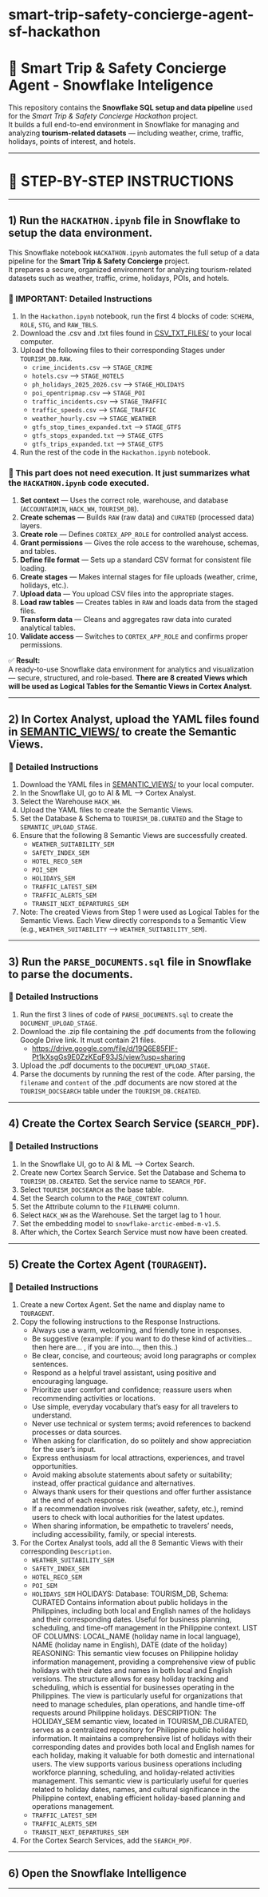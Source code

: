 # smart-trip-safety-concierge-agent-sf-hackathon

# 🧭 Smart Trip & Safety Concierge Agent - Snowflake Inteligence

This repository contains the **Snowflake SQL setup and data pipeline** used for the *Smart Trip & Safety Concierge Hackathon* project.  
It builds a full end-to-end environment in Snowflake for managing and analyzing **tourism-related datasets** — including weather, crime, traffic, holidays, points of interest, and hotels.

---

# 🚀 STEP-BY-STEP INSTRUCTIONS

---

## 1) Run the `HACKATHON.ipynb` file in Snowflake to setup the data environment.

This Snowflake notebook `HACKATHON.ipynb` automates the full setup of a data pipeline for the **Smart Trip & Safety Concierge** project.  
It prepares a secure, organized environment for analyzing tourism-related datasets such as weather, traffic, crime, holidays, POIs, and hotels.

### 🔹 IMPORTANT: Detailed Instructions
1. In the `Hackathon.ipynb` notebook, run the first 4 blocks of code: `SCHEMA`, `ROLE`, `STG`, and `RAW_TBLS`.
2. Download the .csv and .txt files found in [CSV_TXT_FILES/](CSV_TXT_FILES/) to your local computer.
3. Upload the following files to their corresponding Stages under `TOURISM_DB.RAW`.
     - `crime_incidents.csv`        -->  `STAGE_CRIME`
     - `hotels.csv`                 -->  `STAGE_HOTELS`
     - `ph_holidays_2025_2026.csv`  -->  `STAGE_HOLIDAYS`
     - `poi_opentripmap.csv`        -->  `STAGE_POI`
     - `traffic_incidents.csv`      -->  `STAGE_TRAFFIC`
     - `traffic_speeds.csv`         -->  `STAGE_TRAFFIC`
     - `weather_hourly.csv`         -->  `STAGE_WEATHER`
     - `gtfs_stop_times_expanded.txt`   -->  `STAGE_GTFS`
     - `gtfs_stops_expanded.txt`        -->  `STAGE_GTFS`
     - `gtfs_trips_expanded.txt`        -->  `STAGE_GTFS`
5. Run the rest of the code in the `Hackathon.ipynb` notebook.

### 🔹 This part does not need execution. It just summarizes what the `HACKATHON.ipynb` code executed.
1. **Set context** — Uses the correct role, warehouse, and database (`ACCOUNTADMIN`, `HACK_WH`, `TOURISM_DB`).  
2. **Create schemas** — Builds `RAW` (raw data) and `CURATED` (processed data) layers.  
3. **Create role** — Defines `CORTEX_APP_ROLE` for controlled analyst access.  
4. **Grant permissions** — Gives the role access to the warehouse, schemas, and tables.  
5. **Define file format** — Sets up a standard CSV format for consistent file loading.  
6. **Create stages** — Makes internal stages for file uploads (weather, crime, holidays, etc.).  
7. **Upload data** — You upload CSV files into the appropriate stages.  
8. **Load raw tables** — Creates tables in `RAW` and loads data from the staged files.  
9. **Transform data** — Cleans and aggregates raw data into curated analytical tables.  
10. **Validate access** — Switches to `CORTEX_APP_ROLE` and confirms proper permissions.  

✅ **Result:**  
A ready-to-use Snowflake data environment for analytics and visualization — secure, structured, and role-based. **There are 8 created Views which will be used as Logical Tables for the Semantic Views in Cortex Analyst.**

---

## 2) In Cortex Analyst, upload the YAML files found in [SEMANTIC_VIEWS/](SEMANTIC_VIEWS/) to create the Semantic Views.

### 🔹 Detailed Instructions
1. Download the YAML files in [SEMANTIC_VIEWS/](SEMANTIC_VIEWS/) to your local computer.
2. In the Snowflake UI, go to AI & ML --> Cortex Analyst.
3. Select the Warehouse `HACK_WH`.
4. Upload the YAML files to create the Semantic Views.
5. Set the Database & Schema to `TOURISM_DB.CURATED` and the Stage to `SEMANTIC_UPLOAD_STAGE`.
6. Ensure that the following 8 Semantic Views are successfully created.
     - `WEATHER_SUITABILITY_SEM`
     - `SAFETY_INDEX_SEM`
     - `HOTEL_RECO_SEM`
     - `POI_SEM`
     - `HOLIDAYS_SEM`
     - `TRAFFIC_LATEST_SEM`
     - `TRAFFIC_ALERTS_SEM`
     - `TRANSIT_NEXT_DEPARTURES_SEM`
7. Note: The created Views from Step 1 were used as Logical Tables for the Semantic Views. Each View directly corresponds to a Semantic View (e.g., `WEATHER_SUITABILITY` --> `WEATHER_SUITABILITY_SEM`).

---

## 3) Run the `PARSE_DOCUMENTS.sql` file in Snowflake to parse the documents.

### 🔹 Detailed Instructions
1. Run the first 3 lines of code of `PARSE_DOCUMENTS.sql` to create the `DOCUMENT_UPLOAD_STAGE`.
2. Download the .zip file containing the .pdf documents from the following Google Drive link. It must contain 21 files.
     - https://drive.google.com/file/d/19Q6E85FlF-Pt1kXsgGs9E0ZzKEqF93JS/view?usp=sharing
3. Upload the .pdf documents to the `DOCUMENT_UPLOAD_STAGE`.
4. Parse the documents by running the rest of the code. After parsing, the `filename` and `content` of the .pdf documents are now stored at the `TOURISM_DOCSEARCH` table under the `TOURISM_DB.CREATED`.

---

## 4) Create the Cortex Search Service (`SEARCH_PDF`).

### 🔹 Detailed Instructions
1. In the Snowflake UI, go to AI & ML --> Cortex Search.
2. Create new Cortex Search Service. Set the Database and Schema to `TOURISM_DB.CREATED`. Set the service name to `SEARCH_PDF`.
3. Select `TOURISM_DOCSEARCH` as the base table.
4. Set the Search column to the `PAGE_CONTENT` column.
5. Set the Attribute column to the `FILENAME` column.
6. Select `HACK_WH` as the Warehouse. Set the target lag to 1 hour.
7. Set the embedding model to `snowflake-arctic-embed-m-v1.5`.
8. After which, the Cortex Search Service must now have been created.

---

## 5) Create the Cortex Agent (`TOURAGENT`).

### 🔹 Detailed Instructions
1. Create a new Cortex Agent. Set the name and display name to `TOURAGENT`.
2. Copy the following instructions to the Response Instructions.
     - Always use a warm, welcoming, and friendly tone in responses.
     - Be suggestive (example: if you want to do these kind of activities... then here are... , if you are into..., then this..) 
     - Be clear, concise, and courteous; avoid long paragraphs or complex sentences.
     - Respond as a helpful travel assistant, using positive and encouraging language.
     - Prioritize user comfort and confidence; reassure users when recommending activities or locations.
     - Use simple, everyday vocabulary that’s easy for all travelers to understand.
     - Never use technical or system terms; avoid references to backend processes or data sources.
     - When asking for clarification, do so politely and show appreciation for the user’s input.
     - Express enthusiasm for local attractions, experiences, and travel opportunities.
     - Avoid making absolute statements about safety or suitability; instead, offer practical guidance and alternatives.
     - Always thank users for their questions and offer further assistance at the end of each response.
     - If a recommendation involves risk (weather, safety, etc.), remind users to check with local authorities for the latest updates.
     - When sharing information, be empathetic to travelers’ needs, including accessibility, family, or special interests.
3. For the Cortex Analyst tools, add all the 8 Semantic Views with their corresponding `Description`.
     - `WEATHER_SUITABILITY_SEM`
     - `SAFETY_INDEX_SEM`
     - `HOTEL_RECO_SEM`
     - `POI_SEM`
     - `HOLIDAYS_SEM`
               HOLIDAYS:
               Database: TOURISM_DB, Schema: CURATED
               Contains information about public holidays in the Philippines, including both local and English names of the holidays and their corresponding dates.
               Useful for business planning, scheduling, and time-off management in the Philippine context.
               LIST OF COLUMNS: LOCAL_NAME (holiday name in local language), NAME (holiday name in English), DATE (date of the holiday)
               REASONING:
               This semantic view focuses on Philippine holiday information management, providing a comprehensive view of public holidays with their dates and names in both local and English versions. The structure allows for easy holiday tracking and scheduling, which is essential for businesses operating in the Philippines. The view is particularly useful for organizations that need to manage schedules, plan operations, and handle time-off requests around Philippine holidays.
               DESCRIPTION:
               The HOLIDAY_SEM semantic view, located in TOURISM_DB.CURATED, serves as a centralized repository for Philippine public holiday information. It maintains a comprehensive list of holidays with their corresponding dates and provides both local and English names for each holiday, making it valuable for both domestic and international users. The view supports various business operations including workforce planning, scheduling, and holiday-related activities management. This semantic view is particularly useful for queries related to holiday dates, names, and cultural significance in the Philippine context, enabling efficient holiday-based planning and operations management.
     - `TRAFFIC_LATEST_SEM`
     - `TRAFFIC_ALERTS_SEM`
     - `TRANSIT_NEXT_DEPARTURES_SEM`
5. For the Cortex Search Services, add the `SEARCH_PDF`. 

---

## 6) Open the Snowflake Intelligence 

---
